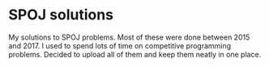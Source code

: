# SPOJ solutions
My solutions to SPOJ problems. Most of these were done between 2015 and 2017.
I used to spend lots of time on competitive programming problems. Decided to upload all of them and keep them neatly in one place.
